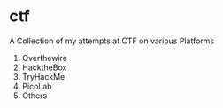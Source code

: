 # ctf
A Collection of my attempts at CTF on various Platforms 
1. Overthewire
2. HacktheBox
3. TryHackMe
4. PicoLab
5. Others

